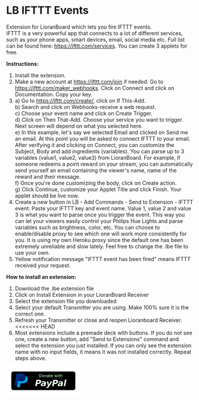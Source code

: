 # LB IFTTT Events
 Extension for LioranBoard which lets you fire IFTTT events.  
IFTTT is a very powerful app that connects to a lot of different services, such as your phone apps, smart devices, email, social media etc. Full list can be found here: https://ifttt.com/services. You can create 3 applets for free.  
   
**Instructions:**      
1. Install the extension.  
2. Make a new account at https://ifttt.com/join if needed. Go to https://ifttt.com/maker_webhooks. Click on Connect and click on Documentation. Copy your key.  
3. a) Go to https://ifttt.com/create/, click on If This-Add.  
b) Search and click on Webhooks-receive a web request.   
c) Choose your event name and click on Create Trigger.   
d) Click on Then That-Add. Choose your service you want to trigger. Next screen will depend on what you selected here.   
e) In this example, let's say we selected Email and clicked on Send me an email. At this point you will be asked to connect IFTTT to your email.  After verifying it and clicking on Connect, you can customize the Subject, Body and add ingredients (variables). You can parse up to 3 variables (value1, value2, value3) from LioranBoard. For example, if someone redeems a point reward on your stream, you can automatically send yourself an email containing the viewer's name, name of the reward and their message.   
f) Once you're done customizing the body, click on Create action.   
g) Click Continue, customize your Applet Title and click Finish. Your applet should be live now.   
4. Create a new button in LB - Add Commands - Send to Extension - IFTTT event. Paste your IFTTT key and event name. Value 1, value 2 and value 3 is what you want to parse once you trigger the event. This way you can let your viewers easily control your Philips Hue Lights and parse variables such as brightness, color, etc. You can choose to enable/disable proxy to see which one will work more consistently for you. It is using my own Heroku proxy since the default one has been extremely unreliable and slow lately. Feel free to change the .lbe file to use your own.
5. Yellow notification message "IFTTT event has been fired" means IFTTT received your request.   




**How to install an extension:**
1. Download the .lbe extension file
2. Click on Install Extension in your LioranBoard Receiver
3. Select the extension file you downloaded 
4. Select your default Transmitter you are using. Make 100% sure it is the correct one. 
5. Refresh your Transmitter or close and reopen Lioranboard Receiver. 
<<<<<<< HEAD
6. Most extensions include a premade deck with buttons. If you do not see one, create a new button, add "Send to Extensions" command and select the extension you just installed. If you can only see the extension name with no input fields, it means it was not installed correctly. Repeat steps above.    


[![](https://github.com/christinna9031/LioranBoard-Files/blob/main/img/paypal.png?raw=true)](https://www.paypal.com/cgi-bin/webscr?cmd=_s-xclick&hosted_button_id=3YWXYQE3HKWHQ)
